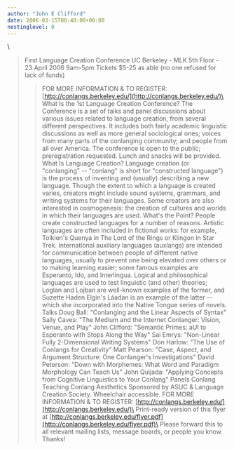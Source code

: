 ```yaml
---
author: "John E Clifford"
date: 2006-03-15T00:40:00+00:00
nestinglevel: 0
---
```

\
> First Language Creation Conference
> UC Berkeley - MLK 5th Floor - 23 April 2006
> 9am-5pm
> Tickets $5-25 as able (no one refused for lack
> of funds)
>> FOR MORE INFORMATION & TO REGISTER:
> [http://conlangs.berkeley.edu/](http://conlangs.berkeley.edu/)\
>> What Is the 1st Language Creation Conference?
> The Conference is a set of talks and panel
> discussions about various
> issues related to language creation, from
> several different
> perspectives. It includes both fairly academic
> linguistic discussions
> as well as more general sociological ones;
> voices from many parts of
> the conlanging community; and people from all
> over America. The
> conference is open to the public;
> preregistration requested. Lunch and
> snacks will be provided.
>> What Is Language Creation?
> Language creation (or "conlanging" --
 "conlang"
> is short for
> "constructed language") is the process of
> inventing and (usually)
> describing a new language. Though the extent to
> which a language is
> created varies, creators might include sound
> systems, grammars, and
> writing systems for their languages. Some
> creators are also interested
> in cosmogenesis: the creation of cultures and
> worlds in which their
> languages are used.
>> What's the Point?
> People create constructed languages for a
> number of reasons. Artistic
> languages are often included in fictional
> works: for example,
> Tolkien's Quenya in The Lord of the Rings or
> Klingon in Star Trek.
> International auxiliary languages (auxlangs)
> are intended for
> communication between people of different
> native languages, usually to
> prevent one being elevated over others or to
> making learning easier;
> some famous examples are Esperanto, Ido, and
> Interlingua. Logical and
> philosophical languages are used to test
> linguistic (and other)
> theories; Loglan and Lojban are well-known
> examples of the former, and
> Suzette Haden Elgin's Láadan is an example of
> the latter --
 which she
> incorporated into the Native Tongue series of
> novels.
>> Talks
> Doug Ball: "Conlanging and the Linear Aspects
> of Syntax"
> Sally Caves: "The Medium and the Internet
> Conlanger: Vision, Venue, and Play"
> John Clifford: "Semantic Primes: aUI to
> Esperanto with Stops Along the Way"
> Sai Emrys: "Non-Linear Fully 2-Dimensional
> Writing Systems"
> Don Harlow: "The Use of Conlangs for
> Creativity"
> Matt Pearson: "Case, Aspect, and Argument
> Structure: One Conlanger's
> Investigations"
> David Peterson: "Down with Morphemes: What Word
> and Paradigm
> Morphology Can Teach Us"
> John Quijada: "Applying Concepts from Cognitive
> Linguistics to Your Conlang"
>> Panels
> Conlang Teaching
> Conlang Aesthetics
>> Sponsored by ASUC & Language Creation Society.
> Wheelchair accessible.
>> FOR MORE INFORMATION & TO REGISTER:
> [http://conlangs.berkeley.edu/](http://conlangs.berkeley.edu/)\
>> Print-ready version of this flyer at
> [http://conlangs.berkeley.edu/flyer.pdf](http://conlangs.berkeley.edu/flyer.pdf)\
>> Please forward this to all relevant mailing
> lists, message boards, or
> people you know. Thanks!
>